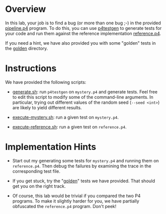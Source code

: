 # Overview

In this lab, your job is to find a bug (or more than one bug ;-) in
the provided [pipeline.p4](pipeline.p4) program. To do this, you can
use [p4testgen](https://p4.org/projects/p4testgen) to generate tests
for your code and run them against the reference implementation
[reference.p4](reference.p4).

If you need a hint, we have also provided you with some "golden" tests
in the [golden](golden) directory.

# Instructions

We have provided the following scripts:

* [generate.sh](generate.sh): run `p4testgen` on `mystery.p4` and
  generate tests. Feel free to edit this script to modify some of the
  command-line arguments. In particular, trying out different values
  of the random seed (`--seed <int>`) are likely to yield different
  results.

* [execute-mystery.sh](execute-mystery.sh): run a given test on 
  `mystery.p4`.
* [execute-reference.sh](execute-reference.sh): run a given test on
  `reference.p4`.

# Implementation Hints

* Start out my generating some tests for `mystery.p4` and running them
  on `reference.p4`. Then debug the failures by examining the trace in
  the corresponding test file.

* If you get stuck, try the "[golden](golden)" tests we have
  provided. That should get you on the right track.

* Of course, this lab would be trivial if you compared the two P4
  programs. To make it slightly harder for you, we have partially
  obfuscated the `reference.p4` program. Don't peek!